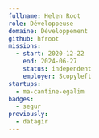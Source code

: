 ```yaml
---
fullname: Helen Root
role: Développeuse
domaine: Développement
github: hfroot
missions:
  - start: 2020-12-22
    end: 2024-06-27
    status: independent
    employer: Scopyleft
startups:
  - ma-cantine-egalim
badges:
  - segur
previously:
  - datagir
---
```


